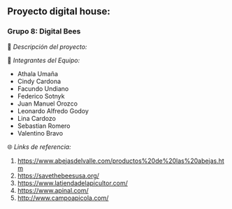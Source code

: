 ## Proyecto digital house: 
### Grupo 8: Digital Bees

🍯 *Descripción del proyecto:*

🚀 *Integrantes del Equipo:*
- Athala Umaña
- Cindy Cardona
- Facundo Undiano
- Federico Sotnyk
- Juan Manuel Orozco
- Leonardo Alfredo Godoy
- Lina Cardozo
- Sebastian Romero
- Valentino Bravo

🌐 *Links de referencia:*
  1. https://www.abejasdelvalle.com/productos%20de%20las%20abejas.htm
  2. https://savethebeesusa.org/
  3. https://www.latiendadelapicultor.com/
  4. https://www.apinal.com/
  5. http://www.campoapicola.com/
